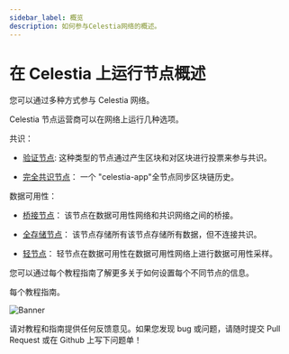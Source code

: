 ```yaml
---
sidebar_label: 概览
description: 如何参与Celestia网络的概述。
---
```


# 在 Celestia 上运行节点概述

您可以通过多种方式参与 Celestia 网络。

Celestia 节点运营商可以在网络上运行几种选项。

共识：

- [验证节点](./validator-node.md): 这种类型的节点通过产生区块和对区块进行投票来参与共识。

- [完全共识节点](./full-consensus-node.md)： 一个 "celestia-app"全节点同步区块链历史。

数据可用性：

- [桥接节点](./bridge-node.mdx)： 该节点在数据可用性网络和共识网络之间的桥接。

- [全存储节点](./full-storage-node.mdx)： 该节点存储所有该节点存储所有数据，但不连接共识。

- [轻节点](./light-node.mdx)： 轻节点在数据可用性在数据可用性网络上进行数据可用性采样。

您可以通过每个教程指南了解更多关于如何设置每个不同节点的信息。

每个教程指南。

![Banner](/img/node-requirements.jpg)

请对教程和指南提供任何反馈意见。如果您发现 bug 或问题，请随时提交 Pull Request 或在 Github 上写下问题单！
